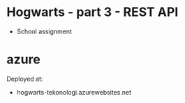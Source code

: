 # Hogwarts - part 3 - REST API
- School assignment

# azure
Deployed at:
- hogwarts-tekonologi.azurewebsites.net